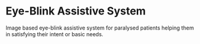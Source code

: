# Eye-Blink Assistive System
Image based eye-blink assistive system for paralysed patients helping them in satisfying their intent or basic needs.
